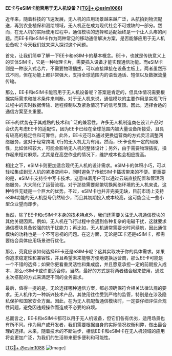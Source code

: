 **EE卡与eSIM卡能否用于无人机设备？[[TG💪+ @esim1088](https://t.me/s/esim1088)]**

近年来，随着科技的飞速发展，无人机的应用场景越来越广泛，从航拍到物流配送，再到农业植保和测绘领域，无人机正在成为现代社会不可或缺的一部分。然而，在无人机的实际使用过程中，通信模块的选择和适配始终是一个让人头疼的问题。而EE卡和eSIM卡作为两种常见的移动通信解决方案，是否能够应用于无人机设备呢？今天我们就来深入探讨这个问题。

首先，让我们简单了解一下EE卡和eSIM卡的基本概念。EE卡，也就是传统意义上的实体SIM卡，它是一种物理卡片，需要插入设备才能实现通信功能。而eSIM卡则是一种嵌入式芯片，不需要物理插拔，可以直接焊接在设备主板上。两者虽然形式不同，但在功能上都非常强大，支持全球范围内的语音通话、短信以及数据流量传输。

那么，EE卡和eSIM卡能否用于无人机设备呢？答案是肯定的，但具体情况需要根据实际需求和技术条件来判断。对于无人机来说，通信模块的主要作用是实现飞行过程中的实时数据传输、远程控制以及紧急情况下的信号反馈。因此，选择合适的通信方案至关重要。

EE卡的优势在于其成熟的技术和广泛的兼容性。许多无人机制造商在设计产品时会优先考虑EE卡的适配性，因为EE卡已经在全球范围内被大量设备所接受，且具有较高的稳定性和可靠性。此外，EE卡还可以通过更换运营商的方式灵活调整网络服务，这对于经常跨境飞行的无人机尤为有用。然而，EE卡也有一定的局限性，比如体积较大，可能会影响无人机的整体设计；另外，由于需要物理插拔，操作起来相对麻烦，尤其是在高空作业的情况下，维护成本也会相应提高。

相比之下，eSIM卡则更加适合现代无人机的设计需求。eSIM卡的体积小巧，可以轻松集成到无人机的紧凑空间中，同时避免了传统SIM卡插拔带来的不便。更重要的是，eSIM卡支持空中写卡技术，这意味着用户可以通过云端直接配置和管理网络服务，大大简化了运营流程。对于那些需要频繁切换网络环境的无人机来说，这种特性无疑是一个巨大的优势。不过，eSIM卡也并非完美无缺，目前市场上支持eSIM功能的无人机型号仍然较少，而且其初期投入成本较高，这可能会让一些小型企业望而却步。

当然，除了EE卡和eSIM卡本身的技术特点外，我们还需要关注无人机通信模块的其他关键因素。例如，无人机在飞行过程中会遇到各种复杂的电磁干扰，这就要求通信模块具备较强的抗干扰能力；再比如，无人机通常需要长时间续航，因此通信模块的功耗也是一个不可忽视的问题。在这方面，无论是EE卡还是eSIM卡，都需要结合具体应用场景进行优化。

那么，究竟应该如何选择EE卡还是eSIM卡呢？这其实取决于你的具体需求。如果你追求稳定性和兼容性，并且希望未来能够方便地更换运营商，那么EE卡可能是一个不错的选择；如果你更看重灵活性和集成度，并且愿意承担一定的前期投入成本，那么eSIM卡或许更适合你。当然，最好的方式是将两者结合起来使用，通过主次搭配的方式来满足不同的业务需求。

最后，值得一提的是，无论选择哪种通信方案，都必须确保符合相关法律法规的要求。无人机作为一种新兴技术产品，其使用往往受到严格的监管，特别是在涉及隐私保护和国家安全方面。因此，在为无人机配备通信模块时，一定要仔细评估合规性问题，避免因违规操作而造成不必要的麻烦。

总而言之，EE卡和eSIM卡都可以用于无人机设备，但它们各有优劣，适用场景也有所不同。作为用户或开发者，我们需要根据自身的实际情况权衡利弊，做出最合理的选择。未来，随着技术的不断进步，相信EE卡和eSIM卡在无人机领域的应用将会更加广泛，为我们的生活带来更多便利和可能性。

[[TG💪+ @esim1088](https://t.me/s/esim1088) ![Image](https://i.postimg.cc/4NQfJmqS/Snipaste-2025-05-13-00-14-12.png)]